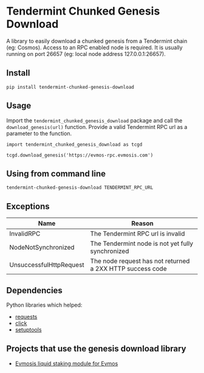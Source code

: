 # Tendermint Chunked Genesis Download

A library to easily download a chunked genesis from a Tendermint chain (eg: Cosmos). Access to an RPC enabled node is required. It is usually running on port 26657 (eg: local node address 127.0.0.1:26657).

## Install

`pip install tendermint-chunked-genesis-download`

## Usage

Import the `tendermint_chunked_genesis_download` package and call the `download_genesis(url)` function. Provide a valid Tendermint RPC url as a parameter to the function.

```
import tendermint_chunked_genesis_download as tcgd

tcgd.download_genesis('https://evmos-rpc.evmosis.com')
```

## Using from command line

```
tendermint-chunked-genesis-download TENDERMINT_RPC_URL
```

## Exceptions

| Name                    | Reason                                                    |
|-------------------------|-----------------------------------------------------------|
| InvalidRPC              | The Tendermint RPC url is invalid                         |
| NodeNotSynchronized     | The Tendermint node is not yet fully synchronized         |
| UnsuccessfulHttpRequest | The node request has not returned a 2XX HTTP success code |

## Dependencies

Python libraries which helped:

* [requests](https://pypi.org/project/requests/)
* [click](https://pypi.org/project/click/)
* [setuptools](https://pypi.org/project/setuptools/)

## Projects that use the genesis download library

* [Evmosis liquid staking module for Evmos](https://evmosis.com/)